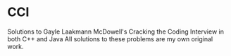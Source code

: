 # CCI
Solutions to Gayle Laakmann McDowell's Cracking the Coding Interview in both C++ and Java
All solutions to these problems are my own original work.